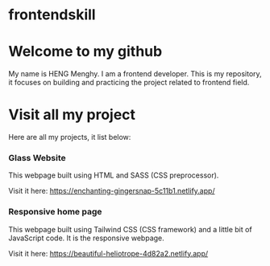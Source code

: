 # frontendskill

# Welcome to my github
   My name is HENG Menghy. I am a frontend developer.
   This is my repository, it focuses on building and practicing the project related to frontend field.

# Visit all my project
   Here are all my projects, it list below:
   
   ### Glass Website
   This webpage built using HTML and SASS (CSS preprocessor).
       
   Visit it here: https://enchanting-gingersnap-5c11b1.netlify.app/
   
   ### Responsive home page
   This webpage built using Tailwind CSS (CSS framework) and a little bit of JavaScript code.
   It is the responsive webpage.
       
   Visit it here: https://beautiful-heliotrope-4d82a2.netlify.app/
  
